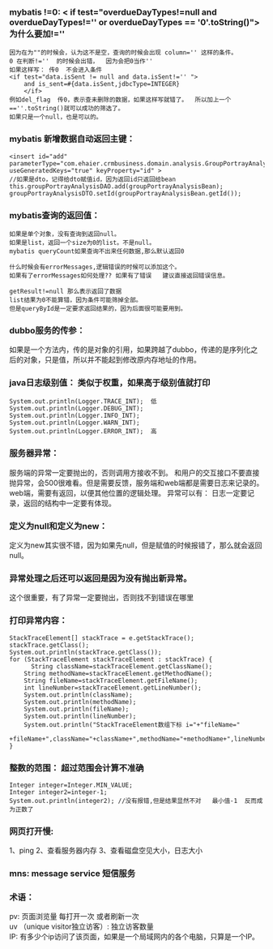 ### mybatis !=0: < if test="overdueDayTypes!=null and overdueDayTypes!='' or overdueDayTypes == '0'.toString()">为什么要加!=''   

    因为在为""的时候会，认为这不是空，查询的时候会出现 column='' 这样的条件。
    0 在判断!=''  的时候会出错，  因为会把0当作''
    如果这样写： 传0  不会进入条件
    <if test="data.isSent != null and data.isSent!='' ">
        and is_sent=#{data.isSent,jdbcType=INTEGER}
        </if>
    例如del_flag  传0，表示查未删除的数据，如果这样写就错了。  所以加上一个 ==''.toString()就可以成功的筛选了。
    如果只是一个null，也是可以的。

### mybatis 新增数据自动返回主键：  

    <insert id="add" parameterType="com.ehaier.crmbusiness.domain.analysis.GroupPortrayAnalysisBean" useGeneratedKeys="true" keyProperty="id" >
    //如果是dto，记得给dto赋值id，因为返回id只返回给bean
    this.groupPortrayAnalysisDAO.add(groupPortrayAnalysisBean);
    groupPortrayAnalysisDTO.setId(groupPortrayAnalysisBean.getId());

### mybatis查询的返回值：  

    如果是单个对象，没有查询到返回null。
    如果是list，返回一个size为0的list。不是null。
    mybatis queryCount如果查询不出来任何数据,那么默认返回0

    什么时候会有errorMessages,逻辑错误的时候可以添加这个。
    如果有了errorMessages如何处理?? 如果有了错误   建议直接返回错误信息。

    getResult!=null 那么表示返回了数据
    list结果为0不能算错，因为条件可能筛掉全部。
    但是queryById是一定要求返回结果的，因为后面很可能要用到。

### dubbo服务的传参：
如果是一个方法内，传的是对象的引用，如果跨越了dubbo，传递的是序列化之后的对象，只是值，所以并不能起到修改原内存地址的作用。

### java日志级别值：  类似于权重，如果高于级别值就打印  

    System.out.println(Logger.TRACE_INT);  低
    System.out.println(Logger.DEBUG_INT);
    System.out.println(Logger.INFO_INT);
    System.out.println(Logger.WARN_INT);
    System.out.println(Logger.ERROR_INT);  高

### 服务器异常：   
服务端的异常一定要抛出的，否则调用方接收不到。  和用户的交互接口不要直接抛异常，会500很难看。但是需要反馈，服务端和web端都是需要日志来记录的。
web端，需要有返回，以便其他位置的逻辑处理。
异常可以有： 日志一定要记录，返回的结构中一定要有体现。

### 定义为null和定义为new：   
定义为new其实很不错，因为如果先null，但是赋值的时候报错了，那么就会返回null。

### 异常处理之后还可以返回是因为没有抛出新异常。  
这个很重要，有了异常一定要抛出，否则找不到错误在哪里

### 打印异常内容：  

    StackTraceElement[] stackTrace = e.getStackTrace();
    stackTrace.getClass();
    System.out.println(stackTrace.getClass());
    for (StackTraceElement stackTraceElement : stackTrace) {
    	  String className=stackTraceElement.getClassName();
        String methodName=stackTraceElement.getMethodName();
        String fileName=stackTraceElement.getFileName();
        int lineNumber=stackTraceElement.getLineNumber();
        System.out.println(className);
        System.out.println(methodName);
        System.out.println(fileName);
        System.out.println(lineNumber);
        System.out.println("StackTraceElement数组下标 i="+"fileName="
                +fileName+",className="+className+",methodName="+methodName+",lineNumber="+lineNumber);
    }

### 整数的范围： 超过范围会计算不准确  

    Integer integer=Integer.MIN_VALUE;
    Integer integer2=integer-1;
    System.out.println(integer2); //没有报错,但是结果显然不对   最小值-1  反而成为正数了

### 网页打开慢:  
1、ping
2、查看服务器内存
3、查看磁盘空见大小，日志大小

### mns: message service 短信服务

### 术语：  
pv: 页面浏览量   每打开一次  或者刷新一次  
uv （unique visitor独立访客）: 独立访客数量  
IP: 有多少个ip访问了该页面，如果是一个局域网内的各个电脑，只算是一个IP。  
